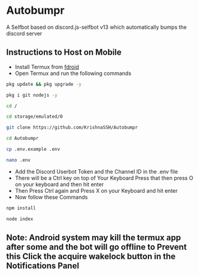 # Autobumpr
A Selfbot based on discord.js-selfbot v13 which automatically bumps the discord server


## Instructions to Host on Mobile 

* Install Termux from [fdroid](https://f-droid.org/en/packages/com.termux/)
* Open Termux and run the following commands
 ```bash
pkg update && pkg upgrade -y
```
```bash
pkg i git nodejs -y
```
```bash
cd /
```
```bash
cd storage/emulated/0
```
```bash
git clone https://github.com/KrishnaSSH/Autobumpr
```
```bash
cd Autobumpr
```
```bash
cp .env.example .env
```
```bash
nano .env
```
* Add the Discord Userbot Token and the Channel ID in the .env file
* There will be a Ctrl key on top of Your Keyboard Press that then press O on your keyboard and then hit enter
* Then Press Ctrl again and Press X on your Keyboard and hit enter
* Now follow these Commands

```bash
npm install
```
```bash
node index
```

## Note: Android system may kill the termux app after some and the bot will go offline to Prevent this Click the acquire wakelock button in the Notifications Panel
